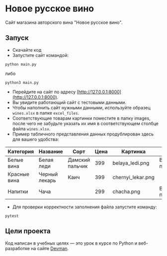 # Новое русское вино

Сайт магазина авторского вина "Новое русское вино".

## Запуск

- Скачайте код
- Запустите сайт командой:
```
python main.py
```
либо
```
python3 main.py
```

- Перейдите на сайт по адресу [http://127.0.0.1:8000](http://127.0.0.1:8000).
- Вы увидите работающий сайт с тестовыми данными.
- Чтобы наполнить сайт нужными данными, используйте образец ```wines.xlsx``` в папке ```excel_files```.
- Соответствующие товарам картинки поместите в папку images, после чего не забудьте указать их имя в соответствующем столбце файла ```wines.xlsx```.
- Пример табличного представления данных продублирован здесь для вашего удобства:

|Категория   |Название     |Сорт           |Цена|Картинка         |Акция               |
|------------|-------------|---------------|----|-----------------|--------------------|
|Белые вина  |Белая леди   |Дамский пальчик|399 |belaya_ledi.png  |Выгодное предложение|
|Красные вина|Черный лекарь|Каич           |399 |chernyi_lekar.png|                    |
|Напитки     |Чача         |               |299 |chacha.png       |Выгодное предложение|

- Для проверки корректности заполнения файла запустите команду:
```
pytest
```

## Цели проекта

Код написан в учебных целях — это урок в курсе по Python и веб-разработке на сайте [Devman](https://dvmn.org).
